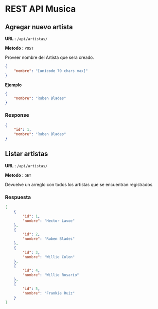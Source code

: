 # REST API Musica
## Agregar nuevo artista

**URL** : `/api/artistas/`

**Metodo** : `POST`

Proveer nombre del Artista que sera creado.

```json
{
    "nombre": "[unicode 70 chars max]"
}
```

**Ejemplo** 

```json
{
    "nombre": "Ruben Blades"
}
```

### Response

```json
{
    "id": 1,
    "nombre": "Ruben Blades"
}
```
## Listar artistas

**URL** : `/api/artistas/`

**Metodo** : `GET`

Devuelve un arreglo con todos los artistas que se encuentran registrados.


### Respuesta

```json
[
    {
        "id": 1,
        "nombre": "Hector Lavoe"
    },
    {
        "id": 2,
        "nombre": "Ruben Blades"
    },
    {
        "id": 3,
        "nombre": "Willie Colon"
    },
    {
        "id": 4,
        "nombre": "Willie Rosario"
    },
    {
        "id": 5,
        "nombre": "Frankie Ruiz"
    }
]
```
